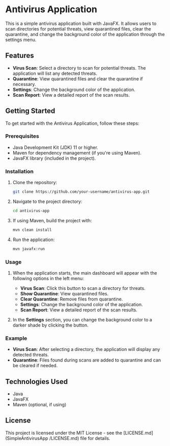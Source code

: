 # Antivirus Application

This is a simple antivirus application built with JavaFX. It allows users to scan directories for potential threats, view quarantined files, clear the quarantine, and change the background color of the application through the settings menu.

## Features
- **Virus Scan**: Select a directory to scan for potential threats. The application will list any detected threats.
- **Quarantine**: View quarantined files and clear the quarantine if necessary.
- **Settings**: Change the background color of the application.
- **Scan Report**: View a detailed report of the scan results.

## Getting Started

To get started with the Antivirus Application, follow these steps:

### Prerequisites

- Java Development Kit (JDK) 11 or higher.
- Maven for dependency management (if you're using Maven).
- JavaFX library (included in the project).

### Installation

1. Clone the repository:
    ```bash
    git clone https://github.com/your-username/antivirus-app.git
    ```

2. Navigate to the project directory:
    ```bash
    cd antivirus-app
    ```

3. If using Maven, build the project with:
    ```bash
    mvn clean install
    ```

4. Run the application:
    ```bash
    mvn javafx:run
    ```

### Usage

1. When the application starts, the main dashboard will appear with the following options in the left menu:
   - **Virus Scan**: Click this button to scan a directory for threats.
   - **Show Quarantine**: View quarantined files.
   - **Clear Quarantine**: Remove files from quarantine.
   - **Settings**: Change the background color of the application.
   - **Scan Report**: View a detailed report of the scan results.

2. In the **Settings** section, you can change the background color to a darker shade by clicking the button.

### Example

- **Virus Scan**: After selecting a directory, the application will display any detected threats.
- **Quarantine**: Files found during scans are added to quarantine and can be cleared if needed.

## Technologies Used
- Java
- JavaFX
- Maven (optional, if using)

## License

This project is licensed under the MIT License - see the [LICENSE.md](SimpleAntivirusApp
/LICENSE.md) file for details.

